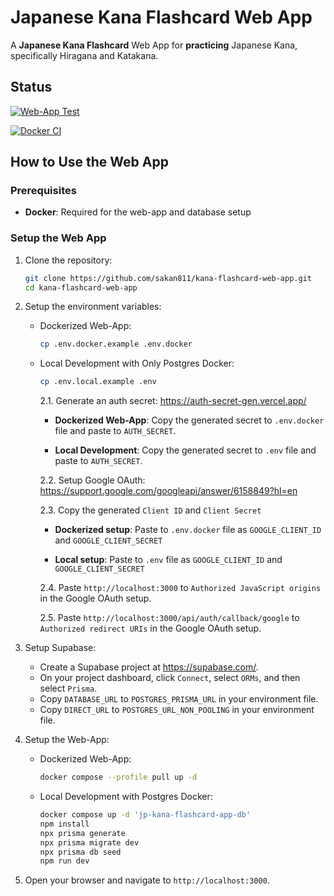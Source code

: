 # Japanese Kana Flashcard Web App

A **Japanese Kana Flashcard** Web App for **practicing** Japanese Kana, specifically Hiragana and Katakana.

## Status

[![Web-App Test](https://github.com/sakan811/kana-flashcard-web-app/actions/workflows/test-app.yml/badge.svg)](https://github.com/sakan811/kana-flashcard-web-app/actions/workflows/test-app.yml)

[![Docker CI](https://github.com/sakan811/kana-flashcard-web-app/actions/workflows/docker-ci.yml/badge.svg)](https://github.com/sakan811/kana-flashcard-web-app/actions/workflows/docker-ci.yml)

## How to Use the Web App

### Prerequisites

- **Docker**: Required for the web-app and database setup

### Setup the Web App

1. Clone the repository:

   ```bash
   git clone https://github.com/sakan811/kana-flashcard-web-app.git
   cd kana-flashcard-web-app
   ```

2. Setup the environment variables:

   - Dockerized Web-App:

     ```bash
     cp .env.docker.example .env.docker
     ```

   - Local Development with Only Postgres Docker:

     ```bash
     cp .env.local.example .env
     ```

     2.1. Generate an auth secret: <https://auth-secret-gen.vercel.app/>

     - **Dockerized Web-App**: Copy the generated secret to `.env.docker` file and paste to `AUTH_SECRET`.

     - **Local Development**: Copy the generated secret to `.env` file and paste to `AUTH_SECRET`.

      2.2. Setup Google OAuth: <https://support.google.com/googleapi/answer/6158849?hl=en>

      2.3. Copy the generated `Client ID` and `Client Secret`

        - **Dockerized setup**: Paste to `.env.docker` file as `GOOGLE_CLIENT_ID` and `GOOGLE_CLIENT_SECRET`

        - **Local setup**: Paste to `.env` file as `GOOGLE_CLIENT_ID` and `GOOGLE_CLIENT_SECRET`
  
      2.4. Paste `http://localhost:3000` to `Authorized JavaScript origins` in the Google OAuth setup.

      2.5. Paste `http://localhost:3000/api/auth/callback/google` to `Authorized redirect URIs` in the Google OAuth setup.

3. Setup Supabase:

   - Create a Supabase project at <https://supabase.com/>.
   - On your project dashboard, click `Connect`, select `ORMs`, and then select `Prisma`.
   - Copy `DATABASE_URL` to `POSTGRES_PRISMA_URL` in your environment file.
   - Copy `DIRECT_URL` to `POSTGRES_URL_NON_POOLING` in your environment file.

4. Setup the Web-App:

   - Dockerized Web-App:

     ```bash
     docker compose --profile pull up -d
     ```

   - Local Development with Postgres Docker:

     ```bash
     docker compose up -d 'jp-kana-flashcard-app-db'
     npm install
     npx prisma generate
     npx prisma migrate dev
     npx prisma db seed
     npm run dev
     ```

5. Open your browser and navigate to `http://localhost:3000`.
